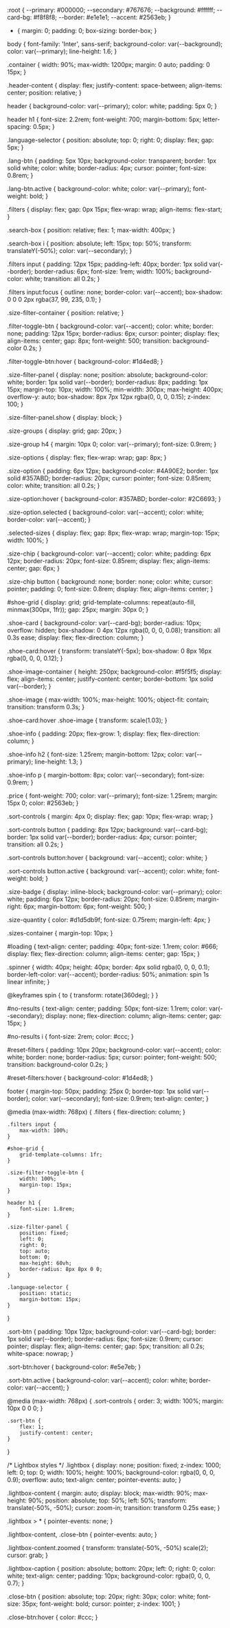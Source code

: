 :root {
    --primary: #000000;
    --secondary: #767676;
    --background: #ffffff;
    --card-bg: #f8f8f8;
    --border: #e1e1e1;
    --accent: #2563eb;
}

* {
    margin: 0;
    padding: 0;
    box-sizing: border-box;
}

body {
    font-family: 'Inter', sans-serif;
    background-color: var(--background);
    color: var(--primary);
    line-height: 1.6;
}

.container {
    width: 90%;
    max-width: 1200px;
    margin: 0 auto;
    padding: 0 15px;
}

.header-content {
    display: flex;
    justify-content: space-between;
    align-items: center;
    position: relative;
}

header {
    background-color: var(--primary);
    color: white;
    padding: 5px 0;
}

header h1 {
    font-size: 2.2rem;
    font-weight: 700;
    margin-bottom: 5px;
    letter-spacing: 0.5px;
}

.language-selector {
    position: absolute;
    top: 0;
    right: 0;
    display: flex;
    gap: 5px;
}

.lang-btn {
    padding: 5px 10px;
    background-color: transparent;
    border: 1px solid white;
    color: white;
    border-radius: 4px;
    cursor: pointer;
    font-size: 0.8rem;
}

.lang-btn.active {
    background-color: white;
    color: var(--primary);
    font-weight: bold;
}

.filters {
    display: flex;
    gap: 0px 15px;
    flex-wrap: wrap;
    align-items: flex-start;
}

.search-box {
    position: relative;
    flex: 1;
    max-width: 400px;
}

.search-box i {
    position: absolute;
    left: 15px;
    top: 50%;
    transform: translateY(-50%);
    color: var(--secondary);
}

.filters input {
    padding: 12px 15px;
    padding-left: 40px;
    border: 1px solid var(--border);
    border-radius: 6px;
    font-size: 1rem;
    width: 100%;
    background-color: white;
    transition: all 0.2s;
}

.filters input:focus {
    outline: none;
    border-color: var(--accent);
    box-shadow: 0 0 0 2px rgba(37, 99, 235, 0.1);
}

.size-filter-container {
    position: relative;
}

.filter-toggle-btn {
    background-color: var(--accent);
    color: white;
    border: none;
    padding: 12px 15px;
    border-radius: 6px;
    cursor: pointer;
    display: flex;
    align-items: center;
    gap: 8px;
    font-weight: 500;
    transition: background-color 0.2s;
}

.filter-toggle-btn:hover {
    background-color: #1d4ed8;
}


.size-filter-panel {
    display: none;
    position: absolute;
    background-color: white;
    border: 1px solid var(--border);
    border-radius: 8px;
    padding: 1px 15px;
    margin-top: 10px;
    width: 100%;
    min-width: 300px;
    max-height: 400px;
    overflow-y: auto;
    box-shadow: 8px 7px 12px rgba(0, 0, 0, 0.15);
    z-index: 100;
}

.size-filter-panel.show {
    display: block;
}

.size-groups {
    display: grid;
    gap: 20px;
}

.size-group h4 {
    margin: 10px 0;
    color: var(--primary);
    font-size: 0.9rem;
}

.size-options {
    display: flex;
    flex-wrap: wrap;
    gap: 8px;
}

.size-option {
    padding: 6px 12px;
    background-color: #4A90E2;
    border: 1px solid #357ABD;
    border-radius: 20px;
    cursor: pointer;
    font-size: 0.85rem;
    color: white;
    transition: all 0.2s;
}

.size-option:hover {
    background-color: #357ABD;
    border-color: #2C6693;
}

.size-option.selected {
    background-color: var(--accent);
    color: white;
    border-color: var(--accent);
}

.selected-sizes {
    display: flex;
    gap: 8px;
    flex-wrap: wrap;
    margin-top: 15px;
    width: 100%;
}

.size-chip {
    background-color: var(--accent);
    color: white;
    padding: 6px 12px;
    border-radius: 20px;
    font-size: 0.85rem;
    display: flex;
    align-items: center;
    gap: 6px;
}

.size-chip button {
    background: none;
    border: none;
    color: white;
    cursor: pointer;
    padding: 0;
    font-size: 0.8rem;
    display: flex;
    align-items: center;
}

#shoe-grid {
    display: grid;
    grid-template-columns: repeat(auto-fill, minmax(300px, 1fr));
    gap: 25px;
    margin: 30px 0;
}

.shoe-card {
    background-color: var(--card-bg);
    border-radius: 10px;
    overflow: hidden;
    box-shadow: 0 4px 12px rgba(0, 0, 0, 0.08);
    transition: all 0.3s ease;
    display: flex;
    flex-direction: column;
}

.shoe-card:hover {
    transform: translateY(-5px);
    box-shadow: 0 8px 16px rgba(0, 0, 0, 0.12);
}

.shoe-image-container {
    height: 250px;
    background-color: #f5f5f5;
    display: flex;
    align-items: center;
    justify-content: center;
    border-bottom: 1px solid var(--border);
}

.shoe-image {
    max-width: 100%;
    max-height: 100%;
    object-fit: contain;
    transition: transform 0.3s;
}

.shoe-card:hover .shoe-image {
    transform: scale(1.03);
}

.shoe-info {
    padding: 20px;
    flex-grow: 1;
    display: flex;
    flex-direction: column;
}

.shoe-info h2 {
    font-size: 1.25rem;
    margin-bottom: 12px;
    color: var(--primary);
    line-height: 1.3;
}

.shoe-info p {
    margin-bottom: 8px;
    color: var(--secondary);
    font-size: 0.9rem;
}

.price {
    font-weight: 700;
    color: var(--primary);
    font-size: 1.25rem;
    margin: 15px 0;
    color: #2563eb;
}

.sort-controls {
    margin: 4px 0;
    display: flex;
    gap: 10px;
    flex-wrap: wrap;
}

.sort-controls button {
    padding: 8px 12px;
    background: var(--card-bg);
    border: 1px solid var(--border);
    border-radius: 4px;
    cursor: pointer;
    transition: all 0.2s;
}

.sort-controls button:hover {
    background: var(--accent);
    color: white;
}

.sort-controls button.active {
    background: var(--accent);
    color: white;
    font-weight: bold;
}

.size-badge {
    display: inline-block;
    background-color: var(--primary);
    color: white;
    padding: 6px 12px;
    border-radius: 20px;
    font-size: 0.85rem;
    margin-right: 6px;
    margin-bottom: 6px;
    font-weight: 500;
}

.size-quantity {
    color: #d1d5db9f;
    font-size: 0.75rem;
    margin-left: 4px;
}

.sizes-container {
    margin-top: 10px;
}

#loading {
    text-align: center;
    padding: 40px;
    font-size: 1.1rem;
    color: #666;
    display: flex;
    flex-direction: column;
    align-items: center;
    gap: 15px;
}

.spinner {
    width: 40px;
    height: 40px;
    border: 4px solid rgba(0, 0, 0, 0.1);
    border-left-color: var(--accent);
    border-radius: 50%;
    animation: spin 1s linear infinite;
}

@keyframes spin {
    to { transform: rotate(360deg); }
}

#no-results {
    text-align: center;
    padding: 50px;
    font-size: 1.1rem;
    color: var(--secondary);
    display: none;
    flex-direction: column;
    align-items: center;
    gap: 15px;
}

#no-results i {
    font-size: 2rem;
    color: #ccc;
}

#reset-filters {
    padding: 10px 20px;
    background-color: var(--accent);
    color: white;
    border: none;
    border-radius: 5px;
    cursor: pointer;
    font-weight: 500;
    transition: background-color 0.2s;
}

#reset-filters:hover {
    background-color: #1d4ed8;
}

footer {
    margin-top: 50px;
    padding: 25px 0;
    border-top: 1px solid var(--border);
    color: var(--secondary);
    font-size: 0.9rem;
    text-align: center;
}

@media (max-width: 768px) {
    .filters {
        flex-direction: column;
    }
    
    .filters input {
        max-width: 100%;
    }
    
    #shoe-grid {
        grid-template-columns: 1fr;
    }
    
    .size-filter-toggle-btn {
        width: 100%;
        margin-top: 15px;
    }

    header h1 {
        font-size: 1.8rem;
    }
    
    .size-filter-panel {
        position: fixed;
        left: 0;
        right: 0;
        top: auto;
        bottom: 0;
        max-height: 60vh;
        border-radius: 8px 8px 0 0;
    }
    
    .language-selector {
        position: static;
        margin-bottom: 15px;
    }
}

.sort-btn {
    padding: 10px 12px;
    background-color: var(--card-bg);
    border: 1px solid var(--border);
    border-radius: 6px;
    font-size: 0.9rem;
    cursor: pointer;
    display: flex;
    align-items: center;
    gap: 5px;
    transition: all 0.2s;
    white-space: nowrap;
}

.sort-btn:hover {
    background-color: #e5e7eb;
}

.sort-btn.active {
    background-color: var(--accent);
    color: white;
    border-color: var(--accent);
}

@media (max-width: 768px) {
    .sort-controls {
        order: 3;
        width: 100%;
        margin: 10px 0 0 0;
    }
    
    .sort-btn {
        flex: 1;
        justify-content: center;
    }
}

/* Lightbox styles */
.lightbox {
    display: none;
    position: fixed;
    z-index: 1000;
    left: 0;
    top: 0;
    width: 100%;
    height: 100%;
    background-color: rgba(0, 0, 0, 0.9);
    overflow: auto;
    text-align: center;
    pointer-events: auto;
}

.lightbox-content {
    margin: auto;
    display: block;
    max-width: 90%;
    max-height: 90%;
    position: absolute;
    top: 50%;
    left: 50%;
    transform: translate(-50%, -50%);
    cursor: zoom-in;
    transition: transform 0.25s ease;
}

.lightbox > * {
    pointer-events: none;
}

.lightbox-content, .close-btn {
    pointer-events: auto;
}

.lightbox-content.zoomed {
    transform: translate(-50%, -50%) scale(2);
    cursor: grab;
}

.lightbox-caption {
    position: absolute;
    bottom: 20px;
    left: 0;
    right: 0;
    color: white;
    text-align: center;
    padding: 10px;
    background-color: rgba(0, 0, 0, 0.7);
}

.close-btn {
    position: absolute;
    top: 20px;
    right: 30px;
    color: white;
    font-size: 35px;
    font-weight: bold;
    cursor: pointer;
    z-index: 1001;
}

.close-btn:hover {
    color: #ccc;
}
